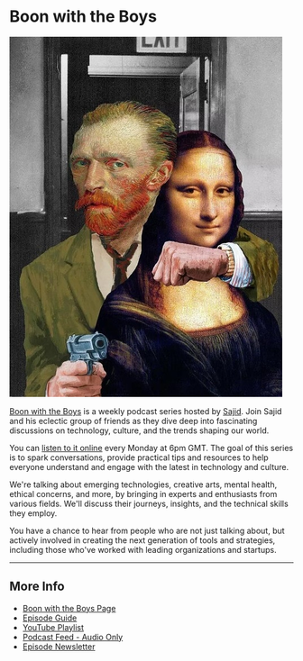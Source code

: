 # Boon with the Boys

![artwork](images/boon_artwork.jpg)

[Boon with the Boys](http://example.com) is a weekly podcast series hosted by [Sajid](http://example.com). Join Sajid and his eclectic group of friends as they dive deep into fascinating discussions on technology, culture, and the trends shaping our world.

You can [listen to it online](http://example.com/episodes) every Monday at 6pm GMT. The goal of this series is to spark conversations, provide practical tips and resources to help everyone understand and engage with the latest in technology and culture.

We're talking about emerging technologies, creative arts, mental health, ethical concerns, and more, by bringing in experts and enthusiasts from various fields. We'll discuss their journeys, insights, and the technical skills they employ.

You have a chance to hear from people who are not just talking about, but actively involved in creating the next generation of tools and strategies, including those who've worked with leading organizations and startups.

---
## More Info
- [Boon with the Boys Page](http://example.com)
- [Episode Guide](http://example.com/episodes)
- [YouTube Playlist](http://example.com/youtube)
- [Podcast Feed - Audio Only](http://example.com/feed-audio)
- [Episode Newsletter](http://example.com/newsletter)

